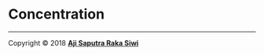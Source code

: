 # Concentration

---- 

Copyright © 2018 **[Aji Saputra Raka Siwi][1]**

[1]:	https://github.com/Ajisaputrars